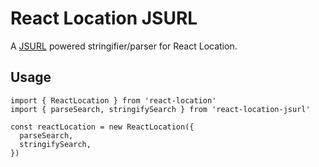 # React Location JSURL

A [JSURL](https://github.com/Sage/jsurl) powered stringifier/parser for React Location.

## Usage

```tsx
import { ReactLocation } from 'react-location'
import { parseSearch, stringifySearch } from 'react-location-jsurl'

const reactLocation = new ReactLocation({
  parseSearch,
  stringifySearch,
})
```
